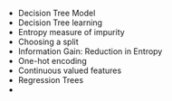 
- Decision Tree Model
- Decision Tree learning
- Entropy measure of impurity
- Choosing a split
- Information Gain: Reduction in Entropy
- One-hot encoding
- Continuous valued features
- Regression Trees
- 